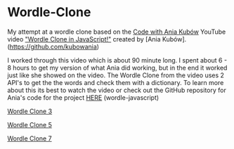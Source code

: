 # Wordle-Clone

My attempt at a wordle clone based on the [Code with Ania Kubów](https://www.youtube.com/c/AniaKub%C3%B3w) YouTube video ["Wordle Clone in JavaScript!"](https://youtu.be/mpby4HiElek) created by [Ania Kubów].(https://github.com/kubowania)

I worked through this video which is about 90 minute long. I spent about 6 - 8 hours to get my version of what Ania did working, but in the end it worked just like she showed on the video. The Wordle Clone from the video uses 2 API's to get the the words and check them with a dictionary. To learn more about this its best to watch the video or check out the GitHub repository for Ania's code for the project [HERE](https://github.com/kubowania/wordle-javascript) (wordle-javascript)

[Wordle Clone 3](https://thebimsider.github.io/wordle-clone-js/Wordle_Clone_3)    

[Wordle Clone 5](https://thebimsider.github.io/wordle-clone-js/Wordle_Clone_5)   

[Wordle Clone 7](https://thebimsider.github.io/wordle-clone-js/Wordle_Clone_7)   
